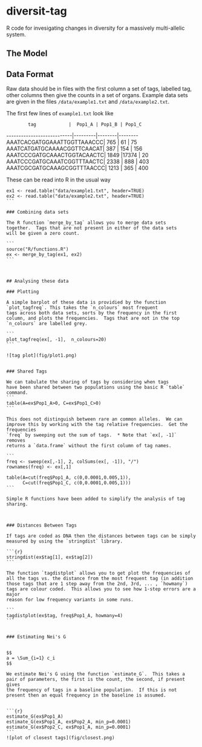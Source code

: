 # diversit-tag


R code for invesigating changes in diversity for a massively multi-allelic system. 


## The Model


## Data Format

Raw data should be in files with the first column a set of tags, labelled tag,
other columns then give the counts in a set of organs.  Example 
data sets are given in the files `/data/example1.txt` and `/data/example2.txt`.

The first few lines of `example1.txt` look like


            tag            |  Pop1_A | Pop1_B | Pop1_C 
---------------------------|---------|--------|--------
AAATCACGATGGAAATTGGTTAAACCC|   765   |   61   |     75   
AAATCATGATGCAAAACGGTTCAACAT|   387   |  154   |    156   
AAATCCCGATGCAAACTGGTACAACTC|   1849  |17374   |     20   
AAATCCCGATGCAAATCGGTTTAACTC|   2338  |  888   |    403   
AAATCGCGATGCAAAGCGGTTTAACCC|   1213  |  365   |    400   


These can be read into R in the usual way

````
ex1 <- read.table("data/example1.txt", header=TRUE)
ex2 <- read.table("data/example2.txt", header=TRUE)
```

### Combining data sets

The R function `merge_by_tag` allows you to merge data sets 
together.  Tags that are not present in either of the data sets 
will be given a zero count.

```
source("R/functions.R")
ex <- merge_by_tag(ex1, ex2)
```



## Analysing these data

### Plotting

A simple barplot of these data is providied by the function `plot_tagfreq`. This takes the `n_colours` most frequent
tags across both data sets, sorts by the frequency in the first column, and plots the frequencies.  Tags that are not in the top `n_colours` are labelled grey.

```
plot_tagfreq(ex[, -1],  n_colours=20)
```

![tag plot](fig/plot1.png)


### Shared Tags

We can tabulate the sharing of tags by considering when tags 
have been shared between two populations using the basic R `table` command. 
```
table(A=ex$Pop1_A>0, C=ex$Pop1_C>0)
```

This does not distinguish between rare an common alleles.  We can improve this by working with the tag relative frequencies.  Get the frequencies 
`freq` by sweeping out the sum of tags.  * Note that `ex[, -1]` removes 
returns a `data.frame` without the first column of tag names.

```
freq <- sweep(ex[,-1], 2, colSums(ex[, -1]), "/")
rownames(freq) <- ex[,1]

table(A=cut(freq$Pop1_A, c(0,0.0001,0.005,1)),
      C=cut(freq$Pop1_C, c(0,0.0001,0.005,1)))
```

Simple R functions have been added to simplify the analysis of tag sharing.  



### Distances Between Tags

If tags are coded as DNA then the distances between tags can be simply measured by using the `stringdist` library.

```{r}
stringdist(ex$tag[1], ex$tag[2])
```

The function `tagdistplot` allows you to get plot the frequencies of 
all the tags vs. the distance from the most frequent tag (in addition those tags that are 1 step away from the 2nd, 3rd, ... , `howmany`) tags are colour coded.  This allows you to see how 1-step errors are a major 
reason for low frequency variants in some runs.

```
tagdistplot(ex$tag, freq$Pop1_A, howmany=4)
```


### Estimating Nei's G


$$ 
a = \Sum_{i=1} c_i
$$

We estimate Nei's G using the function `estimate_G`.  This takes a 
pair of parameters, the first is the count, the second, if present gives 
the frequency of tags in a baseline population.  If this is not present then an equal frequency in the baseline is assumed.


```{r}
estimate_G(ex$Pop1_A)
estimate_G(ex$Pop1_A, ex$Pop2_A, min_p=0.0001)
estimate_G(ex$Pop2_C, ex$Pop1_A, min_p=0.0001)
```
![plot of closest tags](fig/closest.png)

